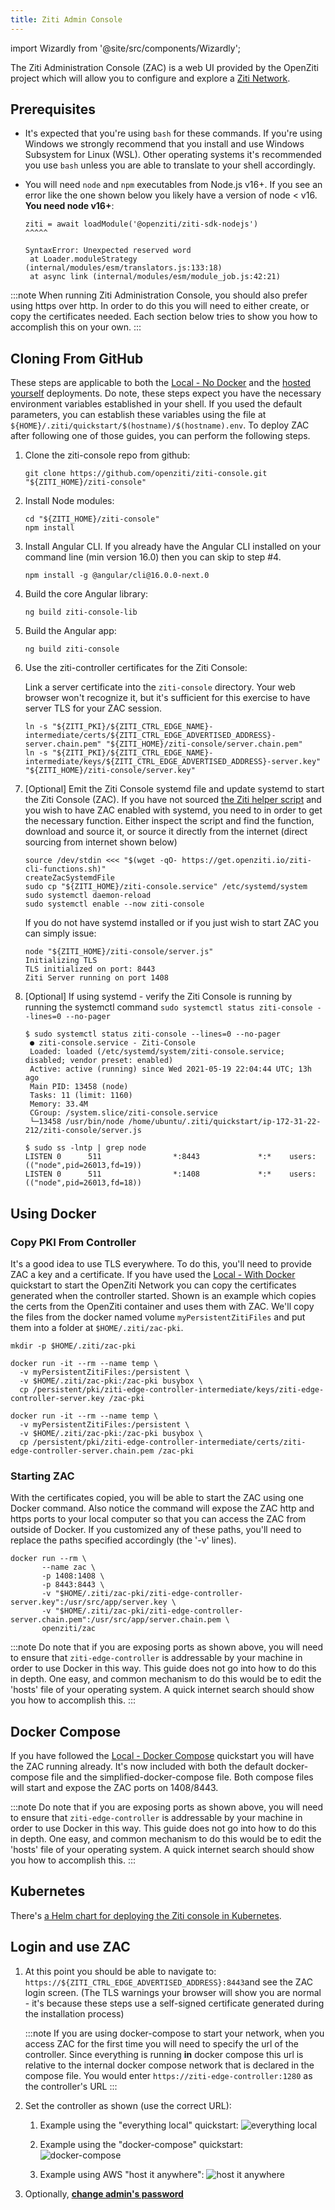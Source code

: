 ```yaml
---
title: Ziti Admin Console
---
```


import Wizardly from '@site/src/components/Wizardly';

The Ziti Administration Console (ZAC) is a web UI provided by the OpenZiti project which will allow you to configure and
explore a [Ziti Network](/learn/introduction/index.mdx).

## Prerequisites

* It's expected that you're using `bash` for these commands. If you're using Windows we strongly recommend that you install
  and use Windows Subsystem for Linux (WSL). Other operating systems it's recommended you use `bash` unless you are able to
  translate to your shell accordingly.

* You will need `node` and `npm` executables from Node.js v16+. If you see an error like the one shown below you likely
  have a version of node < v16. __You need node v16+__:

      ziti = await loadModule('@openziti/ziti-sdk-nodejs')
      ^^^^^

      SyntaxError: Unexpected reserved word
       at Loader.moduleStrategy (internal/modules/esm/translators.js:133:18)
       at async link (internal/modules/esm/module_job.js:42:21)


:::note
When running Ziti Administration Console, you should also prefer using https over http. In order to do this you will need
to either create, or copy the certificates needed. Each section below tries to show you how to accomplish this on your own.
:::

## Cloning From GitHub

These steps are applicable to both the [Local - No Docker](/learn/quickstarts/network/local-no-docker.md) and the
[hosted yourself](/learn/quickstarts/network/hosted.md) deployments. Do note, these steps expect you have the necessary
environment variables established in your shell. If you used the default parameters, you can establish these variables
using the file at `${HOME}/.ziti/quickstart/$(hostname)/$(hostname).env`. To deploy ZAC after following one of those guides,
you can perform the following steps.

1. Clone the ziti-console repo from github:

   ```text
   git clone https://github.com/openziti/ziti-console.git "${ZITI_HOME}/ziti-console"
   ```

1. Install Node modules:

   ```text
   cd "${ZITI_HOME}/ziti-console"
   npm install
   ```

1. Install Angular CLI. If you already have the Angular CLI installed on your command line (min version 16.0) then you can skip to step #4.

    ```text
    npm install -g @angular/cli@16.0.0-next.0
    ```

1. Build the core Angular library:

   ```text
   ng build ziti-console-lib
   ```

1. Build the Angular app:

   ```text
   ng build ziti-console
   ```

1. Use the ziti-controller certificates for the Ziti Console:

   Link a server certificate into the `ziti-console` directory. Your web browser won't recognize it, but it's sufficient for this exercise to have server TLS for your ZAC session.

   ```text
   ln -s "${ZITI_PKI}/${ZITI_CTRL_EDGE_NAME}-intermediate/certs/${ZITI_CTRL_EDGE_ADVERTISED_ADDRESS}-server.chain.pem" "${ZITI_HOME}/ziti-console/server.chain.pem"
   ln -s "${ZITI_PKI}/${ZITI_CTRL_EDGE_NAME}-intermediate/keys/${ZITI_CTRL_EDGE_ADVERTISED_ADDRESS}-server.key" "${ZITI_HOME}/ziti-console/server.key"
   ```

1. [Optional] Emit the Ziti Console systemd file and update systemd to start the Ziti Console (ZAC). If you have not sourced
   [the Ziti helper script](https://get.openziti.io/ziti-cli-functions.sh) and you wish to have ZAC enabled with systemd,
   you need to in order to get the necessary function. Either inspect the script and find the function, download and source it,
   or source it directly from the internet (direct sourcing from internet shown below)

   ```text
   source /dev/stdin <<< "$(wget -qO- https://get.openziti.io/ziti-cli-functions.sh)"
   createZacSystemdFile
   sudo cp "${ZITI_HOME}/ziti-console.service" /etc/systemd/system
   sudo systemctl daemon-reload
   sudo systemctl enable --now ziti-console
   ```

   If you do not have systemd installed or if you just wish to start ZAC you can simply issue:

   ```text
   node "${ZITI_HOME}/ziti-console/server.js"
   Initializing TLS
   TLS initialized on port: 8443
   Ziti Server running on port 1408
   ```

1. [Optional] If using systemd - verify the Ziti Console is running by running the systemctl command
   `sudo systemctl status ziti-console --lines=0 --no-pager`

   ```text
   $ sudo systemctl status ziti-console --lines=0 --no-pager
    ● ziti-console.service - Ziti-Console
    Loaded: loaded (/etc/systemd/system/ziti-console.service; disabled; vendor preset: enabled)
    Active: active (running) since Wed 2021-05-19 22:04:44 UTC; 13h ago
    Main PID: 13458 (node)
    Tasks: 11 (limit: 1160)
    Memory: 33.4M
    CGroup: /system.slice/ziti-console.service
    └─13458 /usr/bin/node /home/ubuntu/.ziti/quickstart/ip-172-31-22-212/ziti-console/server.js

   $ sudo ss -lntp | grep node
   LISTEN 0      511                *:8443             *:*    users:(("node",pid=26013,fd=19))           
   LISTEN 0      511                *:1408             *:*    users:(("node",pid=26013,fd=18))
   ```

## Using Docker

### Copy PKI From Controller
It's a good idea to use TLS everywhere. To do this, you'll need to provide ZAC a key and a certificate.
If you have used the [Local - With Docker](/learn/quickstarts/network/local-with-docker.md) quickstart to start
the OpenZiti Network you can copy the certificates generated when the controller started.
Shown is an example which copies the certs from the OpenZiti container and uses them with ZAC. We'll copy the files
from the docker named volume `myPersistentZitiFiles` and put them into a folder at `$HOME/.ziti/zac-pki`.

```text
mkdir -p $HOME/.ziti/zac-pki

docker run -it --rm --name temp \
  -v myPersistentZitiFiles:/persistent \
  -v $HOME/.ziti/zac-pki:/zac-pki busybox \
  cp /persistent/pki/ziti-edge-controller-intermediate/keys/ziti-edge-controller-server.key /zac-pki
  
docker run -it --rm --name temp \
  -v myPersistentZitiFiles:/persistent \
  -v $HOME/.ziti/zac-pki:/zac-pki busybox \
  cp /persistent/pki/ziti-edge-controller-intermediate/certs/ziti-edge-controller-server.chain.pem /zac-pki
```

### Starting ZAC

With the certificates copied, you will be able to start the ZAC using one Docker command. Also notice the command
will expose the ZAC http and https ports to your local computer so that you can access the ZAC from outside of Docker.
If you customized any of these paths, you'll need to replace the paths specified accordingly (the '-v' lines).

 ```text
 docker run --rm \
        --name zac \
        -p 1408:1408 \
        -p 8443:8443 \
        -v "$HOME/.ziti/zac-pki/ziti-edge-controller-server.key":/usr/src/app/server.key \
        -v "$HOME/.ziti/zac-pki/ziti-edge-controller-server.chain.pem":/usr/src/app/server.chain.pem \
        openziti/zac
 ```

:::note
Do note that if you are exposing ports as shown above, you will need to ensure that `ziti-edge-controller` is
addressable by your machine in order to use Docker in this way. This guide does not go into how to do this in depth.
One easy, and common mechanism to do this would be to edit the 'hosts' file of your operating system. A quick
internet search should show you how to accomplish this.
:::

## Docker Compose

If you have followed the [Local - Docker Compose](/learn/quickstarts/network/local-docker-compose.md) quickstart you will have the ZAC
running already. It's now included with both the default docker-compose file and the simplified-docker-compose file.
Both compose files will start and expose the ZAC ports on 1408/8443.

:::note
Do note that if you are exposing ports as shown above, you will need to ensure that `ziti-edge-controller` is
addressable by your machine in order to use Docker in this way. This guide does not go into how to do this in depth.
One easy, and common mechanism to do this would be to edit the 'hosts' file of your operating system. A quick
internet search should show you how to accomplish this.
:::

## Kubernetes

There's [a Helm chart for deploying the Ziti console in Kubernetes](/docs/guides/kubernetes/hosting/kubernetes-console).

## Login and use ZAC

1. At this point you should be able to navigate to: `https://${ZITI_CTRL_EDGE_ADVERTISED_ADDRESS}:8443`and see the ZAC login
   screen. (The TLS warnings your browser will show you are normal - it's because these steps use a self-signed certificate
   generated during the installation process)

   :::note
   If you are using docker-compose to start your network, when you access ZAC for the first time you will need to
   specify the url of the controller. Since everything is running **in** docker compose this url is relative to the
   internal docker compose network that is declared in the compose file. You would enter
   `https://ziti-edge-controller:1280` as the controller's URL
   :::

2. Set the controller as shown (use the correct URL):

    1. Example using the "everything local" quickstart:
       ![everything local](./zac_configure_local.png)

    2. Example using the "docker-compose" quickstart:
       ![docker-compose](./zac_configure_dc.png)

    3. Example using AWS "host it anywhere":
       ![host it anywhere](./zac_configure_hia.png)

3. Optionally, [**change admin's password**](/learn/quickstarts/network/help/change-admin-password.md#ziti-console)

<Wizardly></Wizardly>
